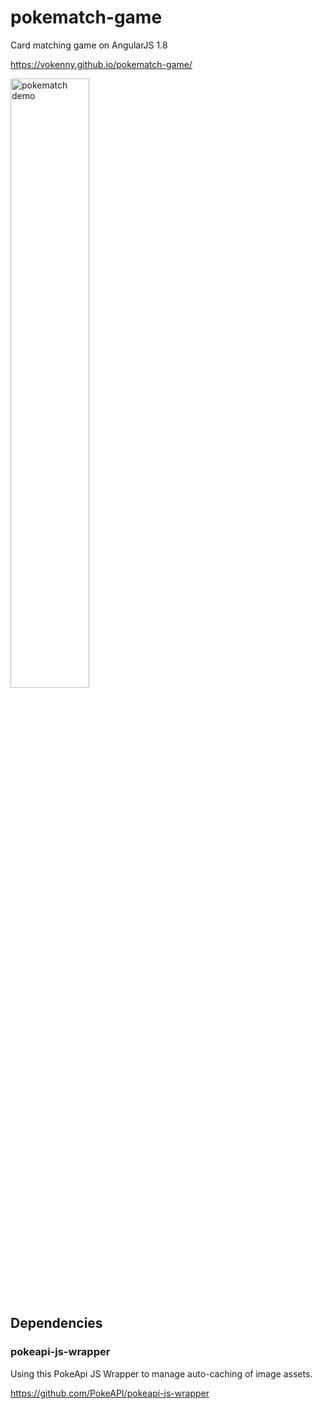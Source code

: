 # pokematch-game

Card matching game on AngularJS 1.8

https://vokenny.github.io/pokematch-game/

<img src="./src/assets/pokematch-demo.gif" alt="pokematch demo" width="50%" height="auto">

## Dependencies

### pokeapi-js-wrapper

Using this PokeApi JS Wrapper to manage auto-caching of image assets.

https://github.com/PokeAPI/pokeapi-js-wrapper
